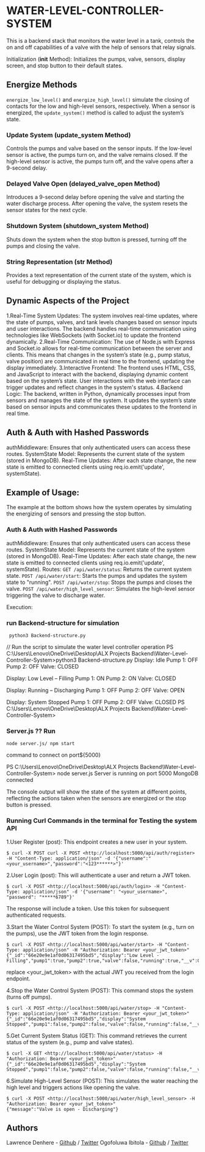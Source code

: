 # WATER-LEVEL-CONTROLLER-SYSTEM

This is a backend stack that monitors the water level in a tank, controls the on and off capabilities of a valve with the help of sensors that relay signals.

Initialization (__init__ Method):
Initializes the pumps, valve, sensors, display screen, and stop button to their default states.

## Energize Methods

`energize_low_level()` and `energize_high_level()` simulate the closing of contacts for the low and high-level sensors, respectively.
When a sensor is energized, the `update_system()` method is called to adjust the system’s state.

### Update System (update_system Method)

Controls the pumps and valve based on the sensor inputs.
If the low-level sensor is active, the pumps turn on, and the valve remains closed.
If the high-level sensor is active, the pumps turn off, and the valve opens after a 9-second delay.

### Delayed Valve Open (delayed_valve_open Method)

Introduces a 9-second delay before opening the valve and starting the water discharge process.
After opening the valve, the system resets the sensor states for the next cycle.

### Shutdown System (shutdown_system Method)

Shuts down the system when the stop button is pressed, turning off the pumps and closing the valve.

### String Representation (__str__ Method)

Provides a text representation of the current state of the system, which is useful for debugging or displaying the status.

## Dynamic Aspects of the Project
1.Real-Time System Updates:
The system involves real-time updates, where the state of pumps, valves, and tank levels changes based on sensor inputs and user interactions.
The backend handles real-time communication using technologies like WebSockets (with Socket.io) to update the frontend dynamically.
2.Real-Time Communication:
The use of Node.js with Express and Socket.io allows for real-time communication between the server and clients.
This means that changes in the system’s state (e.g., pump status, valve position) are communicated in real time to the frontend, updating the display immediately.
3.Interactive Frontend:
The frontend uses HTML, CSS, and JavaScript to interact with the backend, displaying dynamic content based on the system’s state.
User interactions with the web interface can trigger updates and reflect changes in the system's status.
4.Backend Logic:
The backend, written in Python, dynamically processes input from sensors and manages the state of the system.
It updates the system’s state based on sensor inputs and communicates these updates to the frontend in real time.

## Auth & Auth with Hashed Passwords

authMiddleware: Ensures that only authenticated users can access these routes.
SystemState Model: Represents the current state of the system (stored in MongoDB).
Real-Time Updates: After each state change, the new state is emitted to connected clients using req.io.emit('update', systemState).

## Example of Usage:

The example at the bottom shows how the system operates by simulating the energizing of sensors and pressing the stop button.

### Auth & Auth with Hashed Passwords

authMiddleware: Ensures that only authenticated users can access these routes.
SystemState Model: Represents the current state of the system (stored in MongoDB).
Real-Time Updates: After each state change, the new state is emitted to connected clients using req.io.emit('update', systemState).
Routes:
`GET /api/water/status`: Returns the current system state.
`POST /api/water/start`: Starts the pumps and updates the system state to "running".
`POST /api/water/stop`: Stops the pumps and closes the valve.
`POST /api/water/high_level_sensor`: Simulates the high-level sensor triggering the valve to discharge water.

Execution:
### run Backend-structure for simulation
```
 python3 Backend-structure.py
```
// Run the script to simulate the water level controller operation
PS C:\Users\Lenovo\OneDrive\Desktop\ALX Projects Backend\Water-Level-Controller-System>python3 Backend-structure.py
Display: Idle
Pump 1: OFF
Pump 2: OFF
Valve: CLOSED

Display: Low Level – Filling
Pump 1: ON
Pump 2: ON
Valve: CLOSED

Display: Running – Discharging
Pump 1: OFF
Pump 2: OFF
Valve: OPEN

Display: System Stopped
Pump 1: OFF
Pump 2: OFF
Valve: CLOSED
PS C:\Users\Lenovo\OneDrive\Desktop\ALX Projects Backend\Water-Level-Controller-System>

### Server.js ?? Run 
```
node server.js/ npm start
```
 command to connect on port${5000}

PS C:\Users\Lenovo\OneDrive\Desktop\ALX Projects Backend\Water-Level-Controller-System> node server.js
Server is running on port 5000
MongoDB connected

The console output will show the state of the system at different points, reflecting the actions taken when the sensors are energized or the stop button is pressed.

### Running Curl Commands in the terminal for Testing the system API

1.User Register (post): This endpoint creates a new user in your system.
```
$ curl -X POST curl -X POST <http://localhost:5000/api/auth/register> -H "Content-Type: application/json" -d '{"username":"<your_username>","password":"<123******>"}'
```
2.User Login (post): This will authenticate a user and return a JWT token.
```
$ curl -X POST <http://localhost:5000/api/auth/login> -H "Content-Type: application/json" -d '{"username": "<your_username>", "password": "*****6789"}'
```
The response will include a token. Use this token for subsequent authenticated requests.

3.Start the Water Control System (POST): To start the system (e.g., turn on the pumps), use the JWT token from the login response.
```
$ curl -X POST <http://localhost:5000/api/water/start> -H "Content-Type: application/json" -H "Authorization: Bearer <your_jwt_token>"
{"_id":"66e20e9e1af0d06317495bd5","display":"Low Level - Filling","pump1":true,"pump2":true,"valve":false,"running":true,"__v":0}
```
replace <your_jwt_token> with the actual JWT you received from the login endpoint.

4.Stop the Water Control System (POST): This command stops the system (turns off pumps).
```
$ curl -X POST <http://localhost:5000/api/water/stop> -H "Content-Type: application/json" -H "Authorization: Bearer <your_jwt_token>"
{"_id":"66e20e9e1af0d06317495bd5","display":"System Stopped","pump1":false,"pump2":false,"valve":false,"running":false,"__v":0}
```

5.Get Current System Status (GET): This command retrieves the current status of the system (e.g., pump and valve states).
```
$ curl -X GET <http://localhost:5000/api/water/status> -H "Authorization: Bearer <your_jwt_token>"
{"_id":"66e20e9e1af0d06317495bd5","display":"System Stopped","pump1":false,"pump2":false,"valve":false,"running":false,"__v":0}
```
6.Simulate High-Level Sensor (POST): This simulates the water reaching the high level and triggers actions like opening the valve.
```
$ curl -X POST <http://localhost:5000/api/water/high_level_sensor> -H "Authorization: Bearer <your_jwt_token>"
{"message":"Valve is open - Discharging"}
```
## Authors

Lawrence Denhere - [Github](https://github.com/Law93D) / [Twitter](https://x.com/LawDen93)
Ogofoluwa Ibitola - [Github](https://github.com/folujam) / [Twitter](https://x.com/ogofoluwa)
